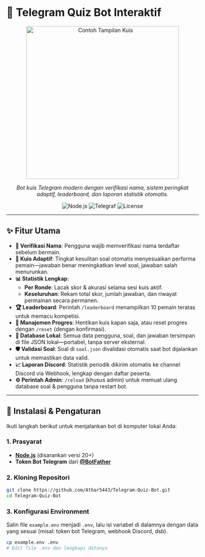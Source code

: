 # 🤖 Telegram Quiz Bot Interaktif

<p align="center">
    <img src="https://imgur.com/a/FozpxRy" alt="Contoh Tampilan Kuis" width="400"/>
</p>
<p align="center">
    <em>Bot kuis Telegram modern dengan verifikasi nama, sistem peringkat adaptif, leaderboard, dan laporan statistik otomatis.</em>
</p>
<p align="center">
    <img src="https://img.shields.io/badge/Node.js-20+-green.svg" alt="Node.js">
    <img src="https://img.shields.io/badge/Telegraf-4.x-blue.svg" alt="Telegraf">
    <img src="https://img.shields.io/badge/Lisensi-ISC-yellow.svg" alt="License">
</p>

---

## ✨ Fitur Utama

- **📝 Verifikasi Nama**: Pengguna wajib memverifikasi nama terdaftar sebelum bermain.
- **🧠 Kuis Adaptif**: Tingkat kesulitan soal otomatis menyesuaikan performa pemain—jawaban benar meningkatkan level soal, jawaban salah menurunkan.
- **📊 Statistik Lengkap**:
    - **Per Ronde**: Lacak skor & akurasi selama sesi kuis aktif.
    - **Keseluruhan**: Rekam total skor, jumlah jawaban, dan riwayat permainan secara permanen.
- **🏆 Leaderboard**: Perintah `/leaderboard` menampilkan 10 pemain teratas untuk memacu kompetisi.
- **🔄 Manajemen Progres**: Hentikan kuis kapan saja, atau reset progres dengan `/reset` (dengan konfirmasi).
- **💾 Database Lokal**: Semua data pengguna, soal, dan jawaban tersimpan di file JSON lokal—portabel, tanpa server eksternal.
- **🛡️ Validasi Soal**: Soal di `soal.json` divalidasi otomatis saat bot dijalankan untuk memastikan data valid.
- **📈 Laporan Discord**: Statistik periodik dikirim otomatis ke channel Discord via Webhook, lengkap dengan daftar peserta.
- **⚙️ Perintah Admin**: `/reload` (khusus admin) untuk memuat ulang database soal & pengguna tanpa restart bot.

---

## 🚀 Instalasi & Pengaturan

Ikuti langkah berikut untuk menjalankan bot di komputer lokal Anda:

### 1. Prasyarat

- **[Node.js](https://nodejs.org/en/)** (disarankan versi 20+)
- **Token Bot Telegram** dari **[@BotFather](https://t.me/BotFather)**

### 2. Kloning Repositori

```bash
git clone https://github.com/Athar5443/Telegram-Quiz-Bot.git
cd Telegram-Quiz-Bot
```

### 3. Konfigurasi Environment

Salin file `example.env` menjadi `.env`, lalu isi variabel di dalamnya dengan data yang sesuai (misal: token bot Telegram, webhook Discord, dsb).

```bash
cp example.env .env
# Edit file .env dan lengkapi datanya
```